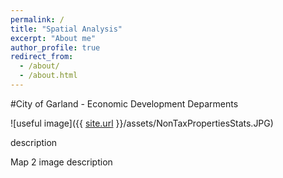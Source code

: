 ```yaml
---
permalink: /
title: "Spatial Analysis"
excerpt: "About me"
author_profile: true
redirect_from: 
  - /about/
  - /about.html
---
```


#City of Garland - Economic Development Deparments 

![useful image]({{ [site.url](https://ajbalcazar.github.io) }}/assets/NonTaxPropertiesStats.JPG)

description 

Map 2
image
description 


